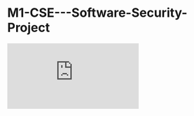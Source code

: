 # M1-CSE---Software-Security-Project
<iframe src="https://docs.google.com/document/d/1LlCcG2UUdEzx93i98vgDPdaoqe91Mu5ejS5L0KR9lCE/edit#heading=h.z6ne0og04bp5" frameborder="0"></iframe>
